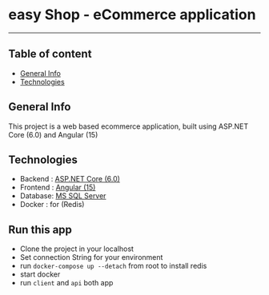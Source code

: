 # easy Shop - eCommerce application

<hr>

## Table of content

* [General Info](#general-info)
* [Technologies](#technologies)

## General Info
This project is a web based ecommerce application, built using ASP.NET Core (6.0) and Angular (15)

## Technologies
* Backend : [ASP.NET Core (6.0)](https://dotnet.microsoft.com/en-us/apps/aspnet)
* Frontend : [Angular (15)](https://angular.io/)
* Database: [MS SQL Server](https://www.microsoft.com/en-us/sql-server/sql-server-2019)
* Docker : for (Redis)

## Run this app
* Clone the project in your localhost
* Set connection String for your environment
* run `docker-compose up --detach` from root to install redis
* start docker
* run `client` and `api` both app
